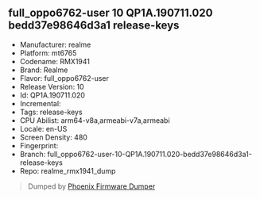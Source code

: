 ## full_oppo6762-user 10 QP1A.190711.020 bedd37e98646d3a1 release-keys
- Manufacturer: realme
- Platform: mt6765
- Codename: RMX1941
- Brand: Realme
- Flavor: full_oppo6762-user
- Release Version: 10
- Id: QP1A.190711.020
- Incremental: 
- Tags: release-keys
- CPU Abilist: arm64-v8a,armeabi-v7a,armeabi
- Locale: en-US
- Screen Density: 480
- Fingerprint: 
- Branch: full_oppo6762-user-10-QP1A.190711.020-bedd37e98646d3a1-release-keys
- Repo: realme_rmx1941_dump


>Dumped by [Phoenix Firmware Dumper](https://github.com/DroidDumps/phoenix_firmware_dumper)
